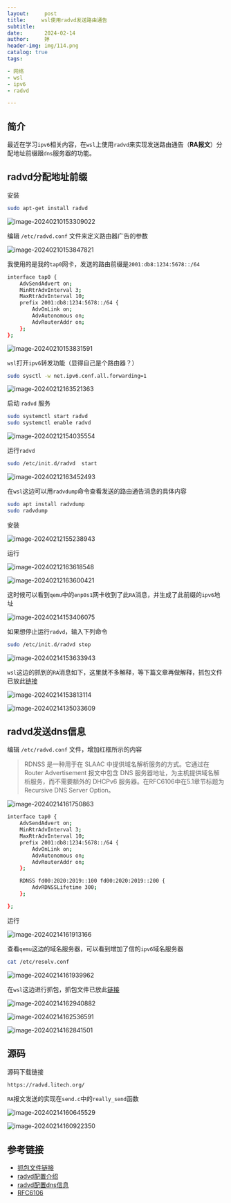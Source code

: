 ```yaml
---
layout:     post   				    
title:     wsl使用radvd发送路由通告			 
subtitle:  
date:       2024-02-14				
author:     婷                               
header-img: img/114.png 	
catalog: true 					
tags:								

- 网络
- wsl
- ipv6
- radvd

---
```






## 简介

最近在学习`ipv6`相关内容，在`wsl`上使用`radvd`来实现发送路由通告（**RA报文**）分配地址前缀跟`dns`服务器的功能。





## radvd分配地址前缀

安装

```bash
sudo apt-get install radvd
```

![image-20240210153309022](https://raw.githubusercontent.com/copyright1999/image-typora-markdown/main/ipv6/image-20240210153309022.png)



编辑 `/etc/radvd.conf` 文件来定义路由器广告的参数

![image-20240210153847821](https://raw.githubusercontent.com/copyright1999/image-typora-markdown/main/ipv6/image-20240210153847821.png)

我使用的是我的`tap0`网卡，发送的路由前缀是`2001:db8:1234:5678::/64`

```bash
interface tap0 {
    AdvSendAdvert on;
    MinRtrAdvInterval 3;
    MaxRtrAdvInterval 10;
    prefix 2001:db8:1234:5678::/64 {
        AdvOnLink on;
        AdvAutonomous on;
        AdvRouterAddr on;
    };
};

```



![image-20240210153831591](https://raw.githubusercontent.com/copyright1999/image-typora-markdown/main/ipv6/image-20240210153831591.png)



`wsl`打开`ipv6`转发功能（显得自己是个路由器？）

```bash
sudo sysctl -w net.ipv6.conf.all.forwarding=1
```



![image-20240212163521363](https://raw.githubusercontent.com/copyright1999/image-typora-markdown/main/ipv6/image-20240212163521363.png)



启动 `radvd` 服务

```bash
sudo systemctl start radvd
sudo systemctl enable radvd
```



![image-20240212154035554](https://raw.githubusercontent.com/copyright1999/image-typora-markdown/main/ipv6/image-20240212154035554.png)



运行`radvd`

```bash
sudo /etc/init.d/radvd  start
```

![image-20240212163452493](https://raw.githubusercontent.com/copyright1999/image-typora-markdown/main/ipv6/image-20240212163452493.png)



在`wsl`这边可以用`radvdump`命令查看发送的路由通告消息的具体内容

```bash
sudo apt install radvdump
sudo radvdump
```



安装

![image-20240212155238943](https://raw.githubusercontent.com/copyright1999/image-typora-markdown/main/ipv6/image-20240212155238943.png)



运行

![image-20240212163618548](https://raw.githubusercontent.com/copyright1999/image-typora-markdown/main/ipv6/image-20240212163618548.png)



![image-20240212163600421](https://raw.githubusercontent.com/copyright1999/image-typora-markdown/main/ipv6/image-20240212163600421.png)



这时候可以看到`qemu`中的`enp0s1`网卡收到了此`RA`消息，并生成了此前缀的`ipv6`地址



![image-20240214153406075](https://raw.githubusercontent.com/copyright1999/image-typora-markdown/main/ipv6/image-20240214153406075.png)



如果想停止运行`radvd`，输入下列命令

```bash
sudo /etc/init.d/radvd stop
```

![image-20240214153633943](https://raw.githubusercontent.com/copyright1999/image-typora-markdown/main/ipv6/image-20240214153633943.png)



`wsl`这边的抓到的`RA`消息如下，这里就不多解释，等下篇文章再做解释，抓包文件已放此[链接](https://github.com/copyright1999/image-typora-markdown/tree/main/ipv6)

![image-20240214153813114](https://raw.githubusercontent.com/copyright1999/image-typora-markdown/main/ipv6/image-20240214153813114.png)



![image-20240214135033609](https://raw.githubusercontent.com/copyright1999/image-typora-markdown/main/ipv6/image-20240214135033609.png)



## radvd发送dns信息

编辑 `/etc/radvd.conf` 文件，增加红框所示的内容

> RDNSS 是一种用于在 SLAAC 中提供域名解析服务的方式。它通过在 Router Advertisement 报文中包含 DNS 服务器地址，为主机提供域名解析服务，而不需要额外的 DHCPv6 服务器。在RFC6106中在5.1章节标题为Recursive DNS Server Option。

![image-20240214161750863](https://raw.githubusercontent.com/copyright1999/image-typora-markdown/main/ipv6/image-20240214161750863.png)



```bash
interface tap0 {
    AdvSendAdvert on;
    MinRtrAdvInterval 3;
    MaxRtrAdvInterval 10;
    prefix 2001:db8:1234:5678::/64 {
        AdvOnLink on;
        AdvAutonomous on;
        AdvRouterAddr on;
    };

    RDNSS fd00:2020:2019::100 fd00:2020:2019::200 {
        AdvRDNSSLifetime 300;
    };

};
```



运行

![image-20240214161913166](https://raw.githubusercontent.com/copyright1999/image-typora-markdown/main/ipv6/image-20240214161913166.png)



查看`qemu`这边的域名服务器，可以看到增加了信的`ipv6`域名服务器

```bash
cat /etc/resolv.conf
```



![image-20240214161939962](https://raw.githubusercontent.com/copyright1999/image-typora-markdown/main/ipv6/image-20240214161939962.png)



在`wsl`这边进行抓包，抓包文件已放此[链接](https://github.com/copyright1999/image-typora-markdown/tree/main/ipv6)

![image-20240214162940882](https://raw.githubusercontent.com/copyright1999/image-typora-markdown/main/ipv6/image-20240214162940882.png)

![image-20240214162536591](https://raw.githubusercontent.com/copyright1999/image-typora-markdown/main/ipv6/image-20240214162536591.png)



![image-20240214162841501](https://raw.githubusercontent.com/copyright1999/image-typora-markdown/main/ipv6/image-20240214162841501.png)









## 源码

源码下载链接

```bash
https://radvd.litech.org/
```

`RA`报文发送的实现在`send.c`中的`really_send`函数

![image-20240214160645529](https://raw.githubusercontent.com/copyright1999/image-typora-markdown/main/ipv6/image-20240214160645529.png)



![image-20240214160922350](https://raw.githubusercontent.com/copyright1999/image-typora-markdown/main/ipv6/image-20240214160922350.png)





## 参考链接

- [抓包文件链接](https://github.com/copyright1999/image-typora-markdown/tree/main/ipv6)
- [radvd配置介绍](https://blog.csdn.net/ttood/article/details/119213677)
- [radvd配置dns信息](https://blog.csdn.net/zdl244/article/details/109140794)
- [RFC6106](https://datatracker.ietf.org/doc/html/rfc6106)















